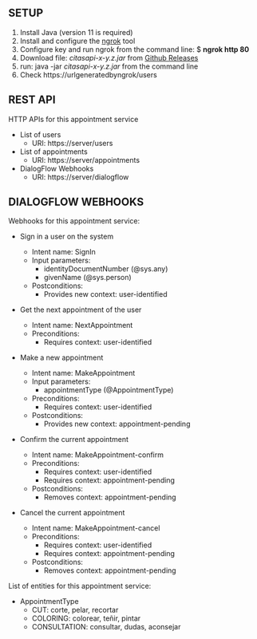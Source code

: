 ## SETUP

1. Install Java (version 11 is required)
2. Install and configure the [ngrok](http://ngrok.com)	tool
3. Configure key and run ngrok from the command line: $ **ngrok http 80**
4. Download file: *citasapi-x-y.z.jar* from [Github Releases](https://github.com/ruizrube/citasAPI/releases) 
5. run: java -jar *citasapi-x-y.z.jar* from the command line
6. Check https://urlgeneratedbyngrok/users 

## REST API

HTTP APIs for this appointment service 
* List of users
  * URI: https://server/users
* List of appointments
  * URI: https://server/appointments
* DialogFlow Webhooks
  * URI: https://server/dialogflow

## DIALOGFLOW WEBHOOKS


Webhooks for this appointment service:

* Sign in a user on the system 
   * Intent name: SignIn
   * Input parameters: 
     * identityDocumentNumber (@sys.any)
     * givenName (@sys.person)
   * Postconditions:
     * Provides new context: user-identified
  

* Get the next appointment of the user
  * Intent name: NextAppointment
  * Preconditions:
     * Requires context: user-identified


* Make a new appointment
  * Intent name: MakeAppointment
  * Input parameters: 
    * appointmentType (@AppointmentType)
  * Preconditions:
     * Requires context: user-identified
  * Postconditions:
     * Provides new context: appointment-pending
 

* Confirm the current appointment 
  * Intent name: MakeAppointment-confirm
  * Preconditions:
     * Requires context: user-identified
     * Requires context: appointment-pending
  * Postconditions:
    * Removes context: appointment-pending

* Cancel the current appointment 
  * Intent name: MakeAppointment-cancel 
  * Preconditions:
    * Requires context: user-identified
    * Requires context: appointment-pending
  * Postconditions:
    * Removes context: appointment-pending
  

List of entities for this appointment service:
* AppointmentType
  * CUT: corte, pelar, recortar
  * COLORING: colorear, teñir, pintar
  * CONSULTATION: consultar, dudas, aconsejar
